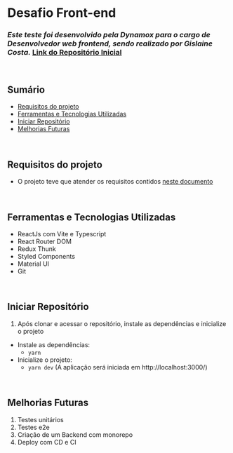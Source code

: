 # Desafio Front-end

### *Este teste foi desenvolvido pela Dynamox para o cargo de Desenvolvedor web frontend, sendo realizado por Gislaine Costa.* [Link do Repositório Inicial](https://github.com/dynamox-s-a/js-ts-developer-challenges)
<br>

## Sumário
  - [Requisitos do projeto](#requisitos-do-projeto)
  - [Ferramentas e Tecnologias Utilizadas](#ferramentas-e-tecnologias-utilizadas)
  - [Iniciar Repositório](#iniciar-repositório)
  - [Melhorias Futuras](#melhorias-futuras)
<br>

## Requisitos do projeto
- O projeto teve que atender os requisitos contidos [neste documento](./Requisitos%20do%20Teste.md)
<br>

## Ferramentas e Tecnologias Utilizadas
- ReactJs com Vite e Typescript
- React Router DOM
- Redux Thunk
- Styled Components
- Material UI
- Git
<br>

## Iniciar Repositório
1. Após clonar e acessar o repositório, instale as dependências e inicialize o projeto
  * Instale as dependências:
    * `yarn`
  * Inicialize o projeto:
    * `yarn dev` (A aplicação será iniciada em http://localhost:3000/)
<br>
   
## Melhorias Futuras
1. Testes unitários
2. Testes e2e
3. Criação de um Backend com monorepo
4. Deploy com CD e CI
